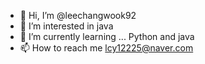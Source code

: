 - 👋 Hi, I’m @leechangwook92
- 👀 I’m interested in java
- 🌱 I’m currently learning ... Python and java 
- 📫 How to reach me lcy12225@naver.com 

<!---
leechangwook92/leechangwook92 is a ✨ special ✨ repository because its `README.md` (this file) appears on your GitHub profile.
You can click the Preview link to take a look at your changes.
--->
